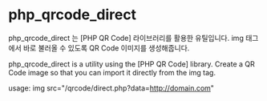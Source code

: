 # php_qrcode_direct

php_qrcode_direct 는 [PHP QR Code] 라이브러리를 활용한 유틸입니다.
img 태그에서 바로 불러올 수 있도록 QR Code 이미지를 생성해줍니다. 

php_qrcode_direct is a utility using the [PHP QR Code] library.
Create a QR Code image so that you can import it directly from the img tag.


usage:
img src="/qrcode/direct.php?data=http://domain.com"
